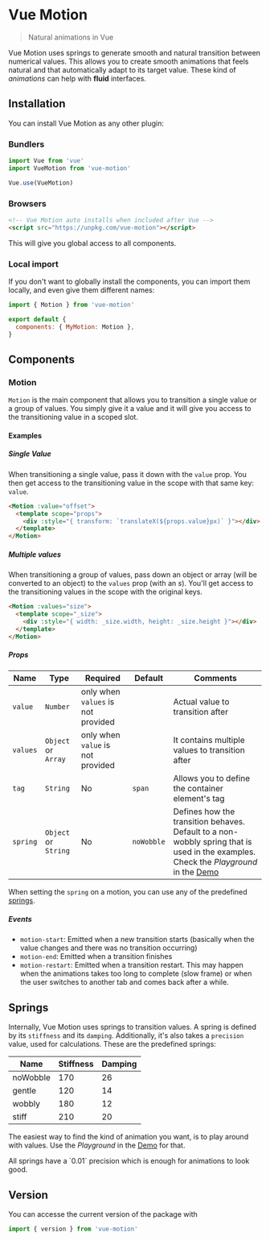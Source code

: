 # Vue Motion

> Natural animations in Vue

Vue Motion uses springs to generate smooth and natural transition between
numerical values. This allows you to create smooth animations that feels natural
and that automatically adapt to its target value. These kind of _animations_ can
help with **fluid** interfaces.

## Installation

You can install Vue Motion as any other plugin:

### Bundlers

```js
import Vue from 'vue'
import VueMotion from 'vue-motion'

Vue.use(VueMotion)
```

### Browsers

```html
<!-- Vue Motion auto installs when included after Vue -->
<script src="https://unpkg.com/vue-motion"></script>
```

This will give you global access to all components.

### Local import

If you don't want to globally install the components, you can import them locally,
and even give them different names:

```js
import { Motion } from 'vue-motion'

export default {
  components: { MyMotion: Motion },
}
```

## Components

### Motion

`Motion` is the main component that allows you to transition a single value or a
group of values. You simply give it a value and it will give you access to the
transitioning value in a scoped slot.


#### Examples

##### Single Value

When transitioning a single value, pass it down with the `value` prop. You then
get access to the transitioning value in the scope with that same key: `value`.

```html
<Motion :value="offset">
  <template scope="props">
    <div :style="{ transform: `translateX(${props.value}px)` }"></div>
  </template>
</Motion>
```

##### Multiple values

When transitioning a group of values, pass down an object or array (will be
converted to an object) to the `values` prop (with an _s_). You'll get access to
the transitioning values in the scope with the original keys.

```html
<Motion :values="size">
  <template scope="_size">
    <div :style="{ width: _size.width, height: _size.height }"></div>
  </template>
</Motion>
```

##### Props

|Name|Type|Required|Default|Comments|
|----|----|--------|-------|--------|
|`value`|`Number`|only when `values` is not provided||Actual value to transition after|
|`values`|`Object` or `Array`|only when `value` is not provided||It contains multiple values to transition after|
|`tag`|`String`|No|`span`|Allows you to define the container element's tag|
|`spring`|`Object` or `String`|No|`noWobble`|Defines how the transition behaves. Default to a non-wobbly spring that is used in the examples. Check the _Playground_ in the <a href="#/">Demo</a> |

When setting the `spring` on a motion, you can use any of the predefined [springs](#springs).

##### Events

- `motion-start`: Emitted when a new transition starts (basically when the value
  changes and there was no transition occurring)
- `motion-end`: Emitted when a transition finishes
- `motion-restart`: Emitted when a transition restart. This may happen when the
  animations takes too long to complete (slow frame) or when the user switches
  to another tab and comes back after a while.

## Springs

Internally, Vue Motion uses springs to transition values. A spring is defined by
its `stiffness` and its `damping`. Additionally, it's also takes a `precision`
value, used for calculations. These are the predefined springs:

|Name|Stiffness|Damping|
|----|---------|-------|
|noWobble|170|26|
|gentle|120|14|
|wobbly|180|12|
|stiff|210 |20|

The easiest way to find the kind of animation you want, is to play around with
values. Use the _Playground_ in the <a href="#/">Demo</a> for that.

<p class="warning">
All springs have a `0.01` precision which is enough for animations to look good.
</p>

## Version

You can accesse the current version of the package with

```js
import { version } from 'vue-motion'
```
